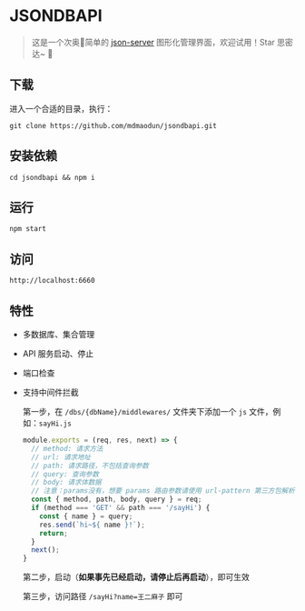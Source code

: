 # JSONDBAPI
> 这是一个次奥🐓简单的 [json-server](https://github.com/typicode/json-server) 图形化管理界面，欢迎试用！Star 思密达~ 🙂

## 下载

进入一个合适的目录，执行：

```
git clone https://github.com/mdmaodun/jsondbapi.git
```

## 安装依赖

```
cd jsondbapi && npm i
```

## 运行
```
npm start
```

## 访问
```
http://localhost:6660
```

## 特性
- 多数据库、集合管理

- API 服务启动、停止

- 端口检查

- 支持中间件拦截

  第一步，在 `/dbs/{dbName}/middlewares/` 文件夹下添加一个 `js` 文件，例如：`sayHi.js`

  ```javascript
  module.exports = (req, res, next) => {
    // method: 请求方法
    // url: 请求地址
    // path: 请求路径，不包括查询参数
    // query: 查询参数
    // body: 请求体数据
    // 注意：params没有，想要 params 路由参数请使用 url-pattern 第三方包解析
    const { method, path, body, query } = req;
    if (method === 'GET' && path === '/sayHi') {
      const { name } = query;
      res.send(`hi~${ name }!`);
      return;
    }
    next();
  }
  ```
  
  第二步，启动（**如果事先已经启动，请停止后再启动**），即可生效
  
  第三步，访问路径 `/sayHi?name=王二麻子` 即可
  
  
